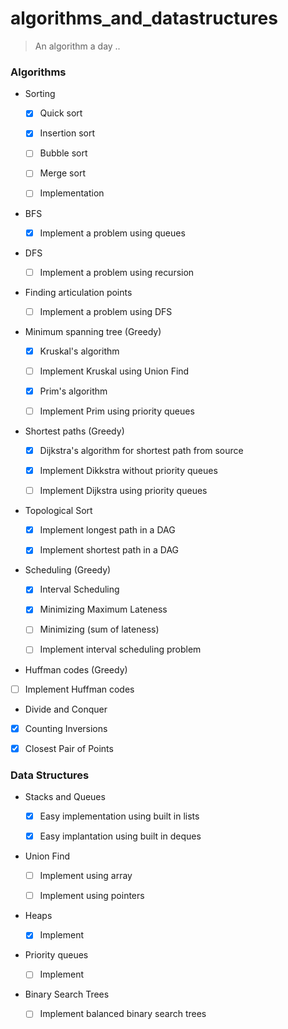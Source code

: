 # algorithms_and_datastructures
> An algorithm a day ..


### Algorithms 

* Sorting

  - [x] Quick sort
  
  - [x] Insertion sort
  
  - [ ] Bubble sort
  
  - [ ] Merge sort
  
  - [ ] Implementation
  
  
*  BFS 

   - [x] Implement a problem using queues


*  DFS 

   - [ ] Implement a problem using recursion


* Finding articulation points

   - [ ] Implement a problem using DFS
   


* Minimum spanning tree (Greedy)

    - [x] Kruskal's algorithm 

    - [ ] Implement Kruskal using Union Find

    - [x] Prim's algorithm 

    - [ ] Implement Prim using priority queues
 

* Shortest paths (Greedy)

   - [x] Dijkstra's algorithm for shortest path from source
 
   - [x] Implement Dikkstra without priority queues

   - [ ] Implement Dijkstra using priority queues

   

*  Topological Sort
 
   - [x] Implement longest path in a DAG  
   
   - [x] Implement shortest path in a DAG  


* Scheduling (Greedy)

   - [x] Interval Scheduling
   
   - [x] Minimizing Maximum Lateness
      
   - [ ] Minimizing (sum of lateness)
   
   - [ ] Implement interval scheduling problem
   
 
* Huffman codes (Greedy)

-  [ ] Implement Huffman codes


* Divide and Conquer

- [x] Counting Inversions 

- [x] Closest Pair of Points


   



### Data Structures

* Stacks and Queues

  - [x] Easy implementation using built in lists

  - [x] Easy implantation using built in deques


* Union Find 

   - [ ] Implement using array
   
   - [ ] Implement using pointers


* Heaps
 
   - [x] Implement


* Priority queues

   - [ ] Implement


* Binary Search Trees

   - [ ] Implement balanced binary search trees



